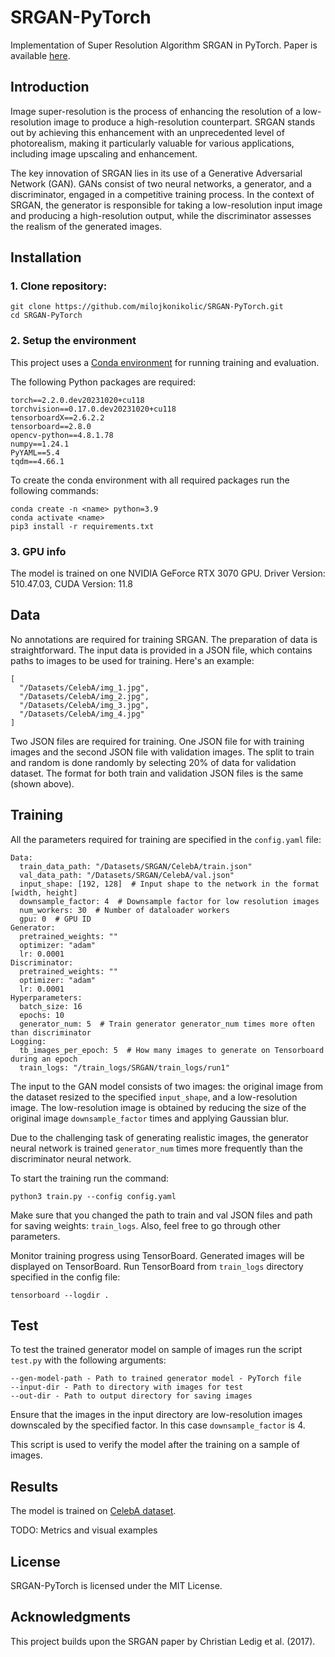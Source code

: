 # SRGAN-PyTorch
Implementation of Super Resolution Algorithm SRGAN in PyTorch. Paper is available [here](https://arxiv.org/pdf/1609.04802.pdf).

## Introduction
Image super-resolution is the process of enhancing the resolution of a low-resolution image to produce a high-resolution counterpart. SRGAN stands out by achieving this enhancement with an unprecedented level of photorealism, making it particularly valuable for various applications, including image upscaling and enhancement.

The key innovation of SRGAN lies in its use of a Generative Adversarial Network (GAN). GANs consist of two neural networks, a generator, and a discriminator, engaged in a competitive training process. In the context of SRGAN, the generator is responsible for taking a low-resolution input image and producing a high-resolution output, while the discriminator assesses the realism of the generated images.


## Installation
### 1. Clone repository:
```
git clone https://github.com/milojkonikolic/SRGAN-PyTorch.git
cd SRGAN-PyTorch
```
### 2. Setup the environment
This project uses a [Conda environment](https://conda.io/projects/conda/en/latest/user-guide/tasks/manage-environments.html#managing-environments) for running training and evaluation.

The following Python packages are required:
```
torch==2.2.0.dev20231020+cu118
torchvision==0.17.0.dev20231020+cu118
tensorboardX==2.6.2.2
tensorboard==2.8.0
opencv-python==4.8.1.78
numpy==1.24.1
PyYAML==5.4
tqdm==4.66.1
```

To create the conda environment with all required packages run the following commands:
```
conda create -n <name> python=3.9
conda activate <name>
pip3 install -r requirements.txt
```

### 3. GPU info
The model is trained on one NVIDIA GeForce RTX 3070 GPU. Driver Version: 510.47.03, CUDA Version: 11.8

## Data
No annotations are required for training SRGAN. The preparation of data is straightforward. The input data is provided in a JSON file, which contains paths to images to be used for training. Here's an example:
```
[
  "/Datasets/CelebA/img_1.jpg",
  "/Datasets/CelebA/img_2.jpg",
  "/Datasets/CelebA/img_3.jpg",
  "/Datasets/CelebA/img_4.jpg"
]
```
Two JSON files are required for training. One JSON file for with training images and the second JSON file with validation images. The split to train and random is done randomly by selecting 20% of data for validation dataset. The format for both train and validation JSON files is the same (shown above).

## Training
All the parameters required for training are specified in the `config.yaml` file:
```
Data:
  train_data_path: "/Datasets/SRGAN/CelebA/train.json"
  val_data_path: "/Datasets/SRGAN/CelebA/val.json"
  input_shape: [192, 128]  # Input shape to the network in the format [width, height]
  downsample_factor: 4  # Downsample factor for low resolution images
  num_workers: 30  # Number of dataloader workers
  gpu: 0  # GPU ID
Generator:
  pretrained_weights: ""
  optimizer: "adam"
  lr: 0.0001
Discriminator:
  pretrained_weights: ""
  optimizer: "adam"
  lr: 0.0001
Hyperparameters:
  batch_size: 16
  epochs: 10
  generator_num: 5  # Train generator generator_num times more often than discriminator
Logging:
  tb_images_per_epoch: 5  # How many images to generate on Tensorboard during an epoch
  train_logs: "/train_logs/SRGAN/train_logs/run1"
```

The input to the GAN model consists of two images: the original image from the dataset resized to the specified `input_shape`, and a low-resolution image. The low-resolution image is obtained by reducing the size of the original image `downsample_factor` times and applying Gaussian blur.

Due to the challenging task of generating realistic images, the generator neural network is trained `generator_num` times more frequently than the discriminator neural network.

To start the training run the command:
```
python3 train.py --config config.yaml
```
Make sure that you changed the path to train and val JSON files and path for saving weights: `train_logs`. Also, feel free to go through other parameters.

Monitor training progress using TensorBoard. Generated images will be displayed on TensorBoard. Run TensorBoard from `train_logs` directory specified in the config file:
```
tensorboard --logdir .
```

## Test
To test the trained generator model on sample of images run the script `test.py` with the following arguments:
```
--gen-model-path - Path to trained generator model - PyTorch file
--input-dir - Path to directory with images for test
--out-dir - Path to output directory for saving images
```
Ensure that the images in the input directory are low-resolution images downscaled by the specified factor. In this case `downsample_factor` is 4.

This script is used to verify the model after the training on a sample of images.

## Results
The model is trained on [CelebA dataset](https://mmlab.ie.cuhk.edu.hk/projects/CelebA.html).

TODO: Metrics and visual examples

## License
SRGAN-PyTorch is licensed under the MIT License.

## Acknowledgments
This project builds upon the SRGAN paper by Christian Ledig et al. (2017).
